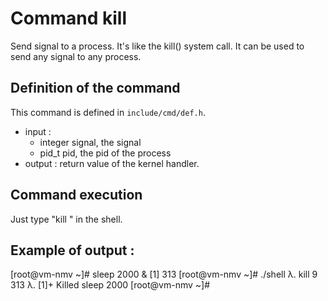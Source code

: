 # Command kill

Send signal to a process. It's like the kill() system call. 
It can be used to send any signal to any process.

## Definition of the command

This command is defined in `include/cmd/def.h`.
- input : 
	- integer signal, the signal 
	- pid_t pid, the pid of the process
- output : return value of the kernel handler.

## Command execution

Just type "kill <signal> <pid>" in the shell.

## Example of output : 

[root@vm-nmv ~]# sleep 2000 &
[1] 313
[root@vm-nmv ~]# ./shell 
λ. kill 9 313
λ. 
[1]+  Killed                  sleep 2000
[root@vm-nmv ~]# 


